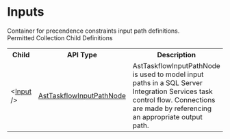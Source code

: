 # Inputs

<div class="LanguageSummary"><div class ="SummaryItem">Container for precendence constraints input path definitions.</div></div><div class="SchemaBindingGroup"><div class="SchemaBindingGroupHeader">Permitted Collection Child Definitions</div><table id="SchemaBindingList" class="SchemaBindingList"><tbody><tr><th class="SchemaBindingNameColumnHeader">Child</th><th class="SchemaBindingTypeColumnHeader">API Type</th><th class="SchemaBindingSummaryColumnHeader">Description</th></tr><tr class="cd0"><td class="SchemaBindingName"><span class="punc">&lt;</span><a href=Varigence.Languages.Biml.Task.AstTaskflowInputPathNode.html">Input</a><span class="punc"> /&gt;</span></td><td class="SchemaBindingType"><a href="../api-reference/Varigence.Languages.Biml.Task.AstTaskflowInputPathNode.html">AstTaskflowInputPathNode</a></td><td class="SchemaBindingSummary">AstTaskflowInputPathNode is used to model input paths in a SQL Server Integration Services task control flow.  Connections are made by referencing an appropriate output path.</td></tr></tbody></table></div>